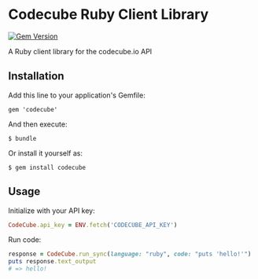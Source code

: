 # Codecube Ruby Client Library

[![Gem Version](https://badge.fury.io/rb/codecube.png)](http://badge.fury.io/rb/codecube)

A Ruby client library for the codecube.io API

## Installation

Add this line to your application's Gemfile:

    gem 'codecube'

And then execute:

    $ bundle

Or install it yourself as:

    $ gem install codecube

## Usage

Initialize with your API key:

```ruby
CodeCube.api_key = ENV.fetch('CODECUBE_API_KEY')
```

Run code:

```ruby
response = CodeCube.run_sync(language: "ruby", code: "puts 'hello!'")
puts response.text_output
# => hello!
```

